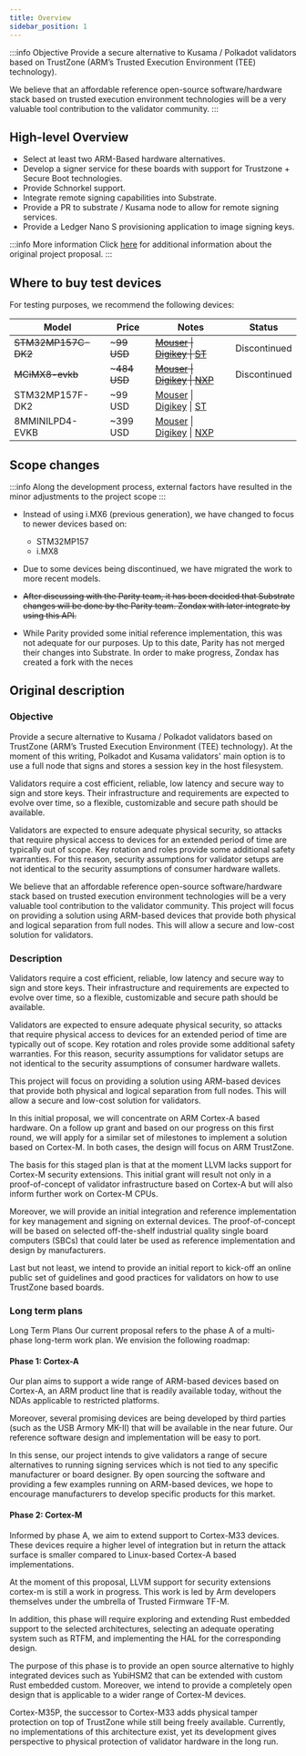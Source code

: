 ```yaml
---
title: Overview
sidebar_position: 1
---
```


:::info Objective
Provide a secure alternative to Kusama / Polkadot validators based on TrustZone (ARM’s Trusted Execution Environment (TEE) technology).

We believe that an affordable reference open-source software/hardware stack based on trusted execution environment technologies will be a very valuable tool contribution to the validator community.
:::

## High-level Overview

- Select at least two ARM-Based hardware alternatives.
- Develop a signer service for these boards with support for Trustzone + Secure Boot technologies.
- Provide Schnorkel support.
- Integrate remote signing capabilities into Substrate.
- Provide a PR to substrate / Kusama node to allow for remote signing services.
- Provide a Ledger Nano S provisioning application to image signing keys.

:::info More information
Click [here](intro#original-description) for additional information about the original project proposal.
:::

## Where to buy test devices

For testing purposes, we recommend the following devices:

| Model               | Price        | Notes                                 | Status       |
| ------------------- | ------------ | ------------------------------------- | ------------ |
| ~~STM32MP157C-DK2~~ | ~~~99 USD~~  | ~~[Mouser][1] \| [Digikey][2] \| [ST][3]~~  | Discontinued |
| ~~MCiMX8-evkb~~     | ~~~484 USD~~ | ~~[Mouser][4] \| [Digikey][5] \| [NXP][6]~~ | Discontinued |
| STM32MP157F-DK2     | ~99 USD      | [Mouser][7] \| [Digikey][8] \| [ST][9]      |              |
| 8MMINILPD4-EVKB     | ~399 USD     | [Mouser][10] \| [Digikey][11] \| [NXP][12]  |              |

[1]: https://www.mouser.ch/ProductDetail/STMicroelectronics/STM32MP157C-DK2?qs=9r4v7xj2LnnSrQDGcA2diw==
[2]: https://www.digikey.ch/products/en?keywords=MCIMX8M-EVKB
[3]: https://www.st.com/en/evaluation-tools/stm32mp157c-dk2.html#sample-and-buy
[4]: https://www.nxp.com/part/MCIMX8M-EVKB#/
[5]: https://www.mouser.ch/ProductDetail/NXP-Semiconductors/MCIMX8M-EVKB?qs=%2Fha2pyFaduhMHVqoUq4oRfF9hEn3wIuiNQ14GBmEQkNua8L5aW7Edg%3D%3D
[6]: https://www.digikey.ch/products/en?keywords=STM32MP157C-DK2
[7]: https://www.mouser.ch/ProductDetail/STMicroelectronics/STM32MP157F-DK2?qs=%2Fha2pyFaduh%2FKELL0HLb%2FECDk5lYWRrcRLUQZ3SoIdw032GWb9p%252BhQ==
[8]: https://www.digikey.ch/products/en?keywords=STM32MP157F-DK2
[9]: https://www.st.com/en/evaluation-tools/stm32mp157f-dk2.html#sample-buy
[10]: https://www.mouser.ch/ProductDetail/NXP/8MMINILPD4-EVKB?qs=sGAEpiMZZMv0NwlthflBiwR1FQLSfx15LWRjYUcqUMY%3D
[11]: https://www.digikey.ch/products/en?keywords=8MMINILPD4-EVKB
[12]: https://www.nxp.com/part/8MMINILPD4-EVKB#/

## Scope changes

:::info
Along the development process, external factors have resulted in the minor adjustments to the project scope
:::

- Instead of using i.MX6 (previous generation), we have changed to focus to newer devices based on:

  - STM32MP157
  - i.MX8

- Due to some devices being discontinued, we have migrated the work to more recent models.

- ~~After discussing with the Parity team, it has been decided that Substrate changes will be done by the Parity team.
Zondax with later integrate by using this API.~~

- While Parity provided some initial reference implementation, this was not adequate for our purposes. Up to this date, Parity has not merged their changes into Substrate.
In order to make progress, Zondax has created a fork with the neces 

## Original description

### Objective

Provide a secure alternative to Kusama / Polkadot validators based on TrustZone (ARM’s Trusted Execution Environment (TEE) technology). At the moment of this writing, Polkadot and Kusama validators' main option is to use a full node that signs and stores a session key in the host filesystem.

Validators require a cost efficient, reliable, low latency and secure way to sign and store keys. Their infrastructure and requirements are expected to evolve over time, so a flexible, customizable and secure path should be available.

Validators are expected to ensure adequate physical security, so attacks that require physical access to devices for an extended period of time are typically out of scope. Key rotation and roles provide some additional safety warranties. For this reason, security assumptions for validator setups are not identical to the security assumptions of consumer hardware wallets.

We believe that an affordable reference open-source software/hardware stack based on trusted execution environment technologies will be a very valuable tool contribution to the validator community.
This project will focus on providing a solution using ARM-based devices that provide both physical and logical separation from full nodes. This will allow a secure and low-cost solution for validators.

### Description

Validators require a cost efficient, reliable, low latency and secure way to sign and store keys. Their infrastructure and requirements are expected to evolve over time, so a flexible, customizable and secure path should be available.

Validators are expected to ensure adequate physical security, so attacks that require physical access to devices for an extended period of time are typically out of scope. Key rotation and roles provide some additional safety warranties. For this reason, security assumptions for validator setups are not identical to the security assumptions of consumer hardware wallets.

This project will focus on providing a solution using ARM-based devices that provide both physical and logical separation from full nodes. This will allow a secure and low-cost solution for validators.

In this initial proposal, we will concentrate on ARM Cortex-A based hardware. On a follow up grant and based on our progress on this first round, we will apply for a similar set of milestones to implement a solution based on Cortex-M. In both cases, the design will focus on ARM TrustZone.

The basis for this staged plan is that at the moment LLVM lacks support for Cortex-M security extensions. This initial grant will result not only in a proof-of-concept of validator infrastructure based on Cortex-A but will also inform further work on Cortex-M CPUs.

Moreover, we will provide an initial integration and reference implementation for key management and signing on external devices. The proof-of-concept will be based on selected off-the-shelf industrial quality single board computers (SBCs) that could later be used as reference implementation and design by manufacturers.

Last but not least, we intend to provide an initial report to kick-off an online public set of guidelines and good practices for validators on how to use TrustZone based boards.

### Long term plans

Long Term Plans
Our current proposal refers to the phase A of a multi-phase long-term work plan. We envision the following roadmap:

#### Phase 1: Cortex-A

Our plan aims to support a wide range of ARM-based devices based on Cortex-A, an ARM product line that is readily available today, without the NDAs applicable to restricted platforms.

Moreover, several promising devices are being developed by third parties (such as the USB Armory MK-II) that will be available in the near future. Our reference software design and implementation will be easy to port.

In this sense, our project intends to give validators a range of secure alternatives to running signing services which is not tied to any specific manufacturer or board designer. By open sourcing the software and providing a few examples running on ARM-based devices, we hope to encourage manufacturers to develop specific products for this market.

#### Phase 2: Cortex-M

Informed by phase A, we aim to extend support to Cortex-M33 devices. These devices require a higher level of integration but in return the attack surface is smaller compared to Linux-based Cortex-A based implementations.

At the moment of this proposal, LLVM support for security extensions cortex-m is still a work in progress. This work is led by Arm developers themselves under the umbrella of Trusted Firmware TF-M.

In addition, this phase will require exploring and extending Rust embedded support to the selected architectures, selecting an adequate operating system such as RTFM, and implementing the HAL for the corresponding design.

The purpose of this phase is to provide an open source alternative to highly integrated devices such as YubiHSM2 that can be extended with custom Rust embedded custom. Moreover, we intend to provide a completely open design that is applicable to a wider range of Cortex-M devices.

Cortex-M35P, the successor to Cortex-M33 adds physical tamper protection on top of TrustZone while still being freely available. Currently, no implementations of this architecture exist, yet its development gives perspective to physical protection of validator hardware in the long run.
